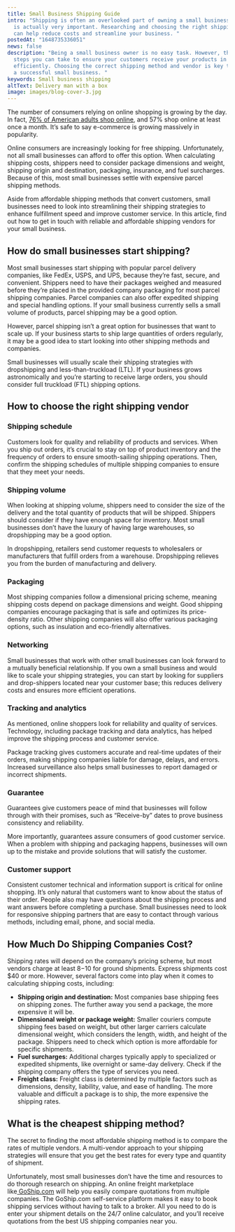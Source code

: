 ```yaml
---
title: Small Business Shipping Guide
intro: "Shipping is often an overlooked part of owning a small business, but it
  is actually very important. Researching and choosing the right shipping vendor
  can help reduce costs and streamline your business. "
postedAt: "1648735336051"
news: false
description: "Being a small business owner is no easy task. However, there are
  steps you can take to ensure your customers receive your products in an
  efficiently. Choosing the correct shipping method and vendor is key to running
  a successful small business. "
keywords: Small business shipping
altText: Delivery man with a box
image: images/blog-cover-3.jpg
---
```

The number of consumers relying on online shopping is growing by the day. In fact, [76% of American adults shop online](https://www.cloudwards.net/online-shopping-statistics/#Sources), and 57% shop online at least once a month. It’s safe to say e-commerce is growing massively in popularity.  

Online consumers are increasingly looking for free shipping. Unfortunately, not all small businesses can afford to offer this option. When calculating shipping costs, shippers need to consider package dimensions and weight, shipping origin and destination, packaging, insurance, and fuel surcharges. Because of this, most small businesses settle with expensive parcel shipping methods.  

Aside from affordable shipping methods that convert customers, small businesses need to look into streamlining their shipping strategies to enhance fulfillment speed and improve customer service. In this article, find out how to get in touch with reliable and affordable shipping vendors for your small business.  

## How do small businesses start shipping?  

Most small businesses start shipping with popular parcel delivery companies, like FedEx, USPS, and UPS, because they’re fast, secure, and convenient. Shippers need to have their packages weighed and measured before they’re placed in the provided company packaging for most parcel shipping companies. Parcel companies can also offer expedited shipping and special handling options. If your small business currently sells a small volume of products, parcel shipping may be a good option.  

However, parcel shipping isn’t a great option for businesses that want to scale up. If your business starts to ship large quantities of orders regularly, it may be a good idea to start looking into other shipping methods and companies.  

Small businesses will usually scale their shipping strategies with dropshipping and less-than-truckload (LTL). If your business grows astronomically and you’re starting to receive large orders, you should consider full truckload (FTL) shipping options.  

## How to choose the right shipping vendor  

### Shipping schedule  

Customers look for quality and reliability of products and services. When you ship out orders, it’s crucial to stay on top of product inventory and the frequency of orders to ensure smooth-sailing shipping operations. Then, confirm the shipping schedules of multiple shipping companies to ensure that they meet your needs.  

### Shipping volume  

When looking at shipping volume, shippers need to consider the size of the delivery and the total quantity of products that will be shipped. Shippers should consider if they have enough space for inventory. Most small businesses don’t have the luxury of having large warehouses, so dropshipping may be a good option.  

In dropshipping, retailers send customer requests to wholesalers or manufacturers that fulfill orders from a warehouse. Dropshipping relieves you from the burden of manufacturing and delivery.  

### Packaging  

Most shipping companies follow a dimensional pricing scheme, meaning shipping costs depend on package dimensions and weight. Good shipping companies encourage packaging that is safe and optimizes its price-density ratio. Other shipping companies will also offer various packaging options, such as insulation and eco-friendly alternatives.  

### Networking  

Small businesses that work with other small businesses can look forward to a mutually beneficial relationship. If you own a small business and would like to scale your shipping strategies, you can start by looking for suppliers and drop-shippers located near your customer base; this reduces delivery costs and ensures more efficient operations.  

### Tracking and analytics  

As mentioned, online shoppers look for reliability and quality of services. Technology, including package tracking and data analytics, has helped improve the shipping process and customer service.  

Package tracking gives customers accurate and real-time updates of their orders, making shipping companies liable for damage, delays, and errors. Increased surveillance also helps small businesses to report damaged or incorrect shipments.  

### Guarantee  

Guarantees give customers peace of mind that businesses will follow through with their promises, such as “Receive-by” dates to prove business consistency and reliability.  

More importantly, guarantees assure consumers of good customer service. When a problem with shipping and packaging happens, businesses will own up to the mistake and provide solutions that will satisfy the customer.  

### Customer support  

Consistent customer technical and information support is critical for online shopping. It’s only natural that customers want to know about the status of their order. People also may have questions about the shipping process and want answers before completing a purchase. Small businesses need to look for responsive shipping partners that are easy to contact through various methods, including email, phone, and social media.  

## How Much Do Shipping Companies Cost?  

Shipping rates will depend on the company’s pricing scheme, but most vendors charge at least $8-$10 for ground shipments. Express shipments cost $40 or more. However, several factors come into play when it comes to calculating shipping costs, including:  

* **Shipping origin and destination:** Most companies base shipping fees on shipping zones. The further away you send a package, the more expensive it will be.  
* **Dimensional weight or package weight:** Smaller couriers compute shipping fees based on weight, but other larger carriers calculate dimensional weight, which considers the length, width, and height of the package. Shippers need to check which option is more affordable for specific shipments.  
* **Fuel surcharges:** Additional charges typically apply to specialized or expedited shipments, like overnight or same-day delivery. Check if the shipping company offers the type of services you need.  
* **Freight class:** Freight class is determined by multiple factors such as dimensions, density, liability, value, and ease of handling. The more valuable and difficult a package is to ship, the more expensive the shipping rates.  

## What is the cheapest shipping method?  

The secret to finding the most affordable shipping method is to compare the rates of multiple vendors. A multi-vendor approach to your shipping strategies will ensure that you get the best rates for every type and quantity of shipment.  

Unfortunately, most small businesses don’t have the time and resources to do thorough research on shipping. An online freight marketplace like[ GoShip.com](https://www.goship.com/) will help you easily compare quotations from multiple companies. The GoShip.com self-service platform makes it easy to book shipping services without having to talk to a broker. All you need to do is enter your shipment details on the 24/7 online calculator, and you’ll receive quotations from the best US shipping companies near you.